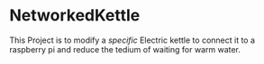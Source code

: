 # NetworkedKettle
This Project is to modify a _specific_ Electric kettle to connect it to a raspberry pi and reduce the tedium of waiting for warm water.
